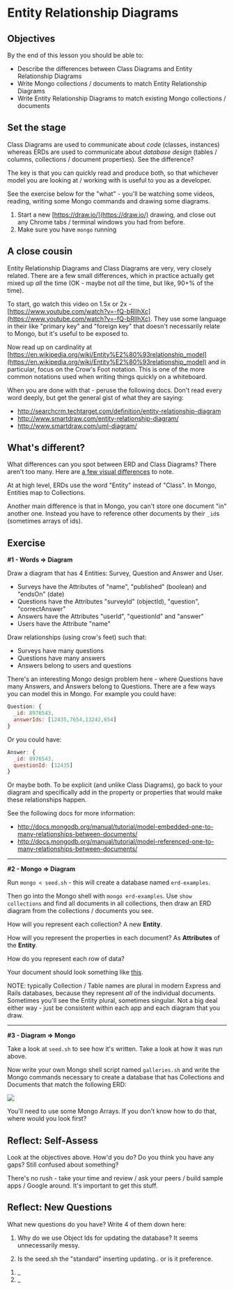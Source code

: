 # Entity Relationship Diagrams

## Objectives

By the end of this lesson you should be able to:

- Describe the differences between Class Diagrams and Entity Relationship Diagrams
- Write Mongo collections / documents to match Entity Relationship Diagrams
- Write Entity Relationship Diagrams to match existing Mongo collections / documents

## Set the stage

Class Diagrams are used to communicate about _code_ (classes, instances) whereas ERDs are used to communicate about _database design_ (tables / columns, collections / document properties).  See the difference?

The key is that you can quickly read and produce both, so that whichever model you are looking at / working with is useful to you as a developer.

See the exercise below for the "what" - you'll be watching some videos, reading, writing some Mongo commands and drawing some diagrams.

1. Start a new [https://draw.io/](https://draw.io/) drawing, and close out any Chrome tabs / terminal windows you had from before.
1. Make sure you have `mongo` running

## A close cousin

Entity Relationship Diagrams and Class Diagrams are very, very closely related.  There are a few small differences, which in practice actually get mixed up _all_ the time (OK - maybe not _all_ the time, but like, 90+% of the time).

To start, go watch this video on 1.5x or 2x - [https://www.youtube.com/watch?v=-fQ-bRllhXc](https://www.youtube.com/watch?v=-fQ-bRllhXc).  They use some language in their like "primary key" and "foreign key" that doesn't necessarily relate to Mongo, but it's useful to be exposed to.

Now read up on cardinality at [https://en.wikipedia.org/wiki/Entity%E2%80%93relationship_model](https://en.wikipedia.org/wiki/Entity%E2%80%93relationship_model) and in particular, focus on the Crow's Foot notation.  This is one of the more common notations used when writing things quickly on a whiteboard.

When you are done with that - peruse the following docs.  Don't read every word deeply, but get the general gist of what they are saying:

- http://searchcrm.techtarget.com/definition/entity-relationship-diagram
- http://www.smartdraw.com/entity-relationship-diagram/
- http://www.smartdraw.com/uml-diagram/

## What's different?

What differences can you spot between ERD and Class Diagrams?  There aren't too many.  Here are [a few visual differences](class-diagram-erd-differences.md) to note.

At at high level, ERDs use the word "Entity" instead of "Class".  In Mongo, Entities map to Collections.

Another main difference is that in Mongo, you can't store one document "in" another one.  Instead you have to reference other documents by their `_id`s (sometimes arrays of ids).

## Exercise

**#1 - Words => Diagram**

Draw a diagram that has 4 Entities: Survey, Question and Answer and User.

- Surveys have the Attributes of "name", "published" (boolean) and "endsOn" (date)
- Questions have the Attributes "surveyId" (objectId), "question", "correctAnswer"
- Answers have the Attributes "userId", "questionId" and "answer"
- Users have the Attribute "name"

Draw relationships (using crow's feet) such that:

- Surveys have many questions
- Questions have many answers
- Answers belong to users and questions

There's an interesting Mongo design problem here - where Questions have many Answers, and Answers belong to Questions.  There are a few ways you can model this in Mongo.  For example you could have:

```js
Question: {
  _id: 8976543,
  answerIds: [12435,7654,13242,654]
}
```

Or you could have:

```js
Answer: {
  _id: 8976543,
  questionId: [12435]
}
```

Or maybe both.  To be explicit (and unlike Class Diagrams), go back to your diagram and specifically add in the property or properties that would make these relationships happen.

See the following docs for more information:

- http://docs.mongodb.org/manual/tutorial/model-embedded-one-to-many-relationships-between-documents/
- http://docs.mongodb.org/manual/tutorial/model-referenced-one-to-many-relationships-between-documents/

---

**#2 - Mongo => Diagram**

Run `mongo < seed.sh` - this will create a database named `erd-examples`.

Then go into the Mongo shell with `mongo erd-examples`.  Use `show collections` and find all documents in all collections, then draw an ERD diagram from the collections / documents you see.

How will you represent each collection?  A new **Entity**.

How will you represent the properties in each document?  As **Attributes** of the **Entity**.

How do you represent each row of data?

Your document should look something like [this](images/courses-games-players.png).

NOTE: typically Collection / Table names are plural in modern Express and Rails databases, because they represent _all_ of the individual documents.  Sometimes you'll see the Entity plural, sometimes singular.  Not a big deal either way - just be consistent within each app and each diagram that you draw.

---

**#3 - Diagram => Mongo**

Take a look at `seed.sh` to see how it's written.  Take a look at how it was run above.

Now write your own Mongo shell script named `galleries.sh` and write the Mongo commands necessary to create a database that has Collections and Documents that match the following ERD:

![](images/galleries.png)

You'll need to use some Mongo Arrays.  If you don't know how to do that, where would you look first?

## Reflect: Self-Assess

Look at the objectives above.  How'd you do?  Do you think you have any gaps?  Still confused about something?

There's no rush - take your time and review / ask your peers / build sample apps / Google around.  It's important to get this stuff.

## Reflect: New Questions

What new questions do you have?  Write 4 of them down here:

1) Why do we use Object Ids for updating the database? It seems unnecessarily messy.

2) Is the seed.sh the "standard" inserting updating.. or is it preference.

1. _
1. _
